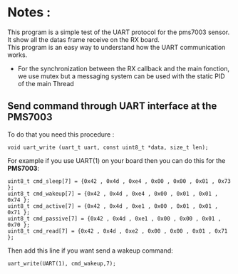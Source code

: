 # Notes :

This program is a simple test of the UART protocol for the pms7003 sensor.  
It show all the datas frame receive on the RX board.    
This program is an easy way to understand how the UART communication works.    
* For the synchronization between the RX callback and the main fonction, we use mutex
but a messaging system can be used with the static PID of the main Thread  

## Send command through UART interface at the PMS7003

To do that you need this procedure :

`void uart_write (uart_t uart, const uint8_t *data, size_t len);`  

For example if you use UART(1) on your board then you can do this for the **PMS7003**:

```
uint8_t cmd_sleep[7] = {0x42 , 0x4d , 0xe4 , 0x00 , 0x00 , 0x01 , 0x73 };
uint8_t cmd_wakeup[7] = {0x42 , 0x4d , 0xe4 , 0x00 , 0x01 , 0x01 , 0x74 };
uint8_t cmd_active[7] = {0x42 , 0x4d , 0xe1 , 0x00 , 0x01 , 0x01 , 0x71 };
uint8_t cmd_passive[7] = {0x42 , 0x4d , 0xe1 , 0x00 , 0x00 , 0x01 , 0x70 };
uint8_t cmd_read[7] = {0x42 , 0x4d , 0xe2 , 0x00 , 0x00 , 0x01 , 0x71 };

```

Then add this line if you want send a wakeup command:  

`uart_write(UART(1), cmd_wakeup,7);`


